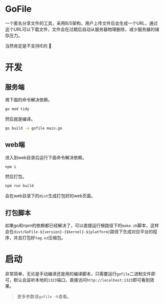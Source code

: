 # GoFile

一个匿名分享文件的工具，采用B/S架构，用户上传文件后会生成一个URL，通过这个URL可以下载文件，文件会在过期后自动从服务器物理删除，减少服务器的储存压力。

当然肯定是不支持IE的  :no_entry_sign:

# 开发

## 服务端


用下面的命令解决依赖。

```sh
go mod tidy
```

然后就是编译。

```sh
go build -o gofile main.go
```

## web端

进入到web目录后运行下面命令解决依赖。

```sh
npm i
```

然后打包。

```sh
npm run build
```

会在web目录下的`dist`生成打包好的web页面。


## 打包脚本

如果go和npm的依赖都已经解决了，可以直接运行根路径下的`make.sh`脚本，这样会在`dist/GoFile-${version}-{$kernel}-${platform}`路径下生成对应平台的程序，并且打包好`tag.xz`压缩包。



# 启动

非常简单，无论是手动编译还是用的编译脚本，只需要运行`gofile`二进制文件即可，默认会监听本地的`1323`端口，直接访问`http://localhost:1323`即可看到效果。

> 更多参数请`gofile -h`查看。


